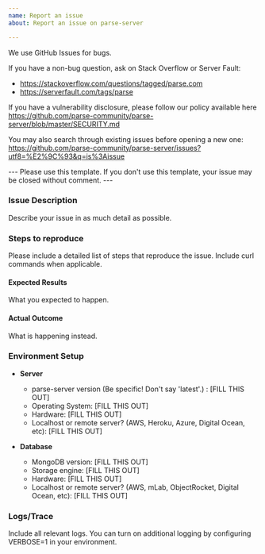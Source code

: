 ```yaml
---
name: Report an issue
about: Report an issue on parse-server

---
```


We use GitHub Issues for bugs.

If you have a non-bug question, ask on Stack Overflow or Server Fault: 
- https://stackoverflow.com/questions/tagged/parse.com 
- https://serverfault.com/tags/parse

If you have a vulnerability disclosure, please follow our policy available here https://github.com/parse-community/parse-server/blob/master/SECURITY.md

You may also search through existing issues before opening a new one: https://github.com/parse-community/parse-server/issues?utf8=%E2%9C%93&q=is%3Aissue 

--- Please use this template. If you don't use this template, your issue may be closed without comment. ---

### Issue Description

Describe your issue in as much detail as possible.

### Steps to reproduce

Please include a detailed list of steps that reproduce the issue. Include curl commands when applicable.

#### Expected Results

What you expected to happen.

#### Actual Outcome

What is happening instead.

### Environment Setup

- **Server**
  - parse-server version (Be specific! Don't say 'latest'.) : [FILL THIS OUT]
  - Operating System:     [FILL THIS OUT]
  - Hardware:             [FILL THIS OUT]
  - Localhost or remote server? (AWS, Heroku, Azure, Digital Ocean, etc): [FILL THIS OUT]

- **Database**
  - MongoDB version: [FILL THIS OUT]
  - Storage engine:  [FILL THIS OUT]
  - Hardware:        [FILL THIS OUT]
  - Localhost or remote server? (AWS, mLab, ObjectRocket, Digital Ocean, etc): [FILL THIS OUT]

### Logs/Trace

Include all relevant logs. You can turn on additional logging by configuring VERBOSE=1 in your environment.
